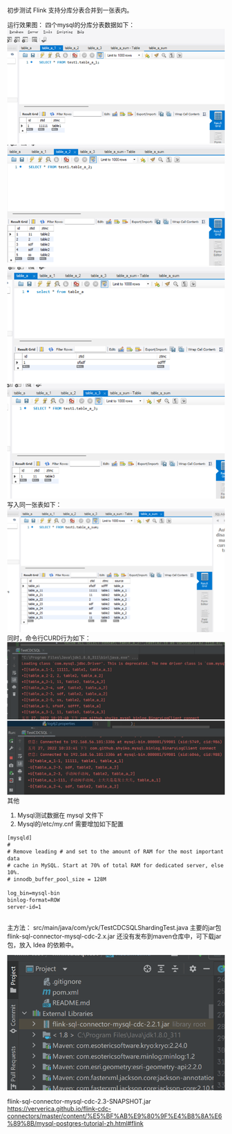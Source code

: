 初步测试 Flink 支持分库分表合并到一张表内。

运行效果图：
四个mysql的分库分表数据如下：
![](img/sql_table_a_1.png)![](img/sql_table_a_2.png)![](img/sql_table_a.png)![](img/sql_table_a_3.png)
写入同一张表如下：
![](img/sql_table_a_sum.png)
同时，命令行CURD行为如下：
![](img/print_table_a_sum.png)
![](img/sql_table_a_curd.png)
其他
1. Mysql测试数据在 mysql 文件下
2. Mysql的/etc/my.cnf
需要增加如下配置
```text
[mysqld]
#
# Remove leading # and set to the amount of RAM for the most important data
# cache in MySQL. Start at 70% of total RAM for dedicated server, else 10%.
# innodb_buffer_pool_size = 128M

log_bin=mysql-bin
binlog-format=ROW
server-id=1


```

主方法：
src/main/java/com/yck/TestCDCSQLShardingTest.java
主要的jar包 
flink-sql-connector-mysql-cdc-2.x.jar
还没有发布到maven仓库中，可下载jar包，放入 Idea 的依赖中。

![](img/jar_idea.png)

flink-sql-connector-mysql-cdc-2.3-SNAPSHOT.jar
https://ververica.github.io/flink-cdc-connectors/master/content/%E5%BF%AB%E9%80%9F%E4%B8%8A%E6%89%8B/mysql-postgres-tutorial-zh.html#flink